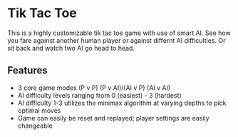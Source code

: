 # Tik Tac Toe
This is a highly customizable tik tac toe game with use of smart AI. See how you fare against another human player or against differnt AI difficulties. Or sit back and watch two AI go head to head.

## Features
* 3 core game modes (P v P) (P v AI)/(AI v P) (AI v AI)
* AI difficulty levels ranging from 0 (easiest) - 3 (hardest)
* AI difficulty 1-3 utilizes the minimax algorithm at varying depths to pick optimal moves
* Game can easily be reset and replayed; player settings are easily changeable 
